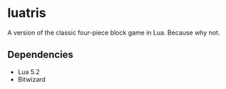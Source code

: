 # luatris
A version of the classic four-piece block game in Lua. Because why not.

## Dependencies
* Lua 5.2
* Bitwizard
